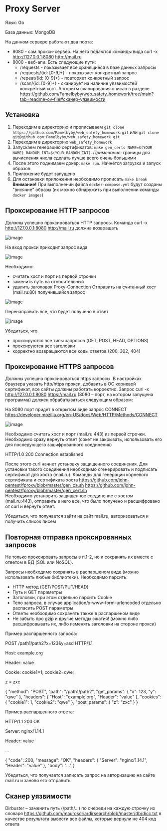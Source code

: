 # Proxy Server
Язык: Go

База данных: MongoDB

На данном сервере работают два порта:
- 8080 - сам прокси-сервер. На него подаются команды вида curl -x http://127.0.0.1:8080 http://mail.ru
- 8000 - веб-апи. Есть следующие пути:
  - /requests - показывает все хранящиеся в базе данных запросы
  - /requests/{id: [0-9]+} - показывает конкретный запрос
  - /repeat/{id: [0-9]+} - повторяет конкретный запрос
  - /scan/{id: [0-9]+} - сканирует на наличие уязвимостей конкретный хост. Алгоритм сканирования описан в разделе https://github.com/Famelbyby/web_safety_homework/tree/main?tab=readme-ov-file#сканер-уязвимости
## Установка
1. Переходим в директорию и прописываем `git clone https://github.com/Famelbyby/web_safety_homework.git` или `git clone git@github.com:Famelbyby/web_safety_homework.git`
2. Переходим в директорию `web_safety_homework`
3. Запускаем генерацию сертификатов: `make gen_certs NAME=$(YOUR NAME) RANDOM_INT=$(YOUR_RANDOM_INT)`. *Примечание:* границы для вычисления числа сделать лучше всего очень большими
4. После этого поднимаем докер: `make run`. Начнётся загрузка и запуск образов
5. Приложение будет запущено
6. Для остановки приложения необходимо прописать `make break`
**Внимание!** При выполнении файла `docker-compose.yml` будут созданы "висячие" образы (их можно обнаружить при выполнении команды `docker images`)
## Проксирование HTTP запросов
Должны успешно проксироваться HTTP запросы. Команда curl -x http://127.0.0.1:8080 http://mail.ru должна возвращать

![image](https://github.com/user-attachments/assets/3650e08d-a8c0-48d8-8a90-4e3fe9fb6c89)

На вход прокси приходит запрос вида

![image](https://github.com/user-attachments/assets/0e15965f-6738-4ed7-b14a-758c28caf671)

Необходимо:
- считать хост и порт из первой строчки
- заменить путь на относительный
- удалить заголовок Proxy-Connection
Отправить на считанный хост (mail.ru:80) получившийся запрос

![image](https://github.com/user-attachments/assets/0f5f2db7-a7d5-47e7-891a-1c8df9e8b02e)


Перенаправить все, что будет получено в ответ

![image](https://github.com/user-attachments/assets/9b461ad4-42a8-41a6-b8b5-1aef49adb362)

Убедиться, что
- проксируются все типы запросов (GET, POST, HEAD, OPTIONS)
- проксируются все заголовки
- корректно возвращаются все коды ответов (200, 302, 404)

## Проксирование HTTPS запросов
Должны успешно проксироваться https запросы. В настройках браузера указать http/https прокси, добавить в ОС корневой сертификат, все сайты должны работать корректно.
Запрос curl -x http://127.0.0.1:8080 https://mail.ru (8080 – порт, на котором запущена программа) должен обрабатываться следующим образом:

На 8080 порт придет в открытом виде запрос CONNECT https://developer.mozilla.org/en-US/docs/Web/HTTP/Methods/CONNECT

![image](https://github.com/user-attachments/assets/70f8b3ba-95d9-41b9-b91f-9863c072c13d)

Необходимо считать хост и порт (mail.ru 443) из первой строчки.
Необходимо сразу вернуть ответ (сокет не закрывать, использовать его для последующего зашифрованного соединения)

HTTP/1.0 200 Connection established

После этого curl начнет установку защищенного соединения. Для установки такого соединения необходимо сгенерировать и подписать сертификат для хоста (mail.ru). Команды для генерации корневого сертификата и сертификата хоста https://github.com/john-pentest/fproxy/blob/master/gen_ca.sh https://github.com/john-pentest/fproxy/blob/master/gen_cert.sh  
Необходимо установить защищенное соединение с хостом (mail.ru:443), отправить в него все, что было получено и расшифровано от curl и вернуть ответ.

Убедиться, что получается зайти на сайт mail.ru, авторизоваться и получить список писем

## Повторная отправка проксированных запросов
Не только проксировать запросы в п.1-2, но и сохранять их вместе с ответом в БД (SQL или NoSQL). 

Запросы необходимо сохранять в распаршеном виде (можно использовать любые библиотеки). Необходимо парсить:

- HTTP метод (GET/POST/PUT/HEAD)
- Путь и GET параметры
- Заголовки, при этом отдельно парсить Cookie
- Тело запроса, в случае application/x-www-form-urlencoded отдельно распасить POST параметры
- Ответы необходимо сохранять также в распаршеном виде
- Не забыть про gzip и другие методы сжатия! (можно либо расшифровывать их, либо изменять заголовки на стороне прокси)

Пример распаршенного запроса:

POST /path1/path2?x=123&y=asd HTTP/1.1

Host: example.org

Header: value

Cookie: cookie1=1; cookie2=qwe;

z = zxc

{
  "method": "POST",
  "path": "/path1/path2",
  "get_params": {
    "x": 123,
    "y": "qwe"
  },
  "headers": {
    "Host": "example.org",
    "Header": "value"
  },
  "cookies": {
    "cookie1": 1,
    "cookie2": "qwe"
  },
  "post_params": {
    "z": "zxc"
  }
}

Пример распаршенного ответа:

HTTP/1.1 200 OK

Server: nginx/1.14.1

Header: value

...

{
  "code": 200,
  "message": "OK",
  "headers": {
    "Server": "nginx/1.14.1",
    "Header": "value"
  },
  "body": "..."
}



Убедиться, что получается записать запрос на авторизацию на сайте mail.ru и заново его отправить
## Сканер уязвимости
Dirbuster – заменить путь (/path/...) по очереди на каждую строчку из словаря https://github.com/maurosoria/dirsearch/blob/master/db/dicc.txt
в качестве результата вывести все файлы, которые вернули не 404 код ответа
